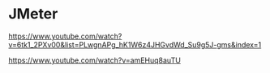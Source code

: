 # JMeter

https://www.youtube.com/watch?v=6tk1_2PXv00&list=PLwgnAPg_hK1W6z4JHGvdWd_Su9g5J-gms&index=1

https://www.youtube.com/watch?v=amEHuq8auTU
